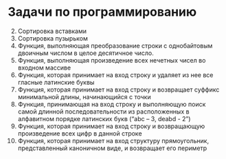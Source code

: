 # Задачи по программированию
2. Сортировка вставками
3.	Сортировка пузырьком
4.	Функция, выполняющая преобразование строки с однобайтовым двоичным числом в целое десятичное число.
5.	Функция, выполняющая произведение всех нечетных чисел во входном массиве
6.	Функция, которая принимает на вход строку и удаляет из нее все гласные латинские буквы
7.	Функция, которая принимает на вход строку и возвращает суффикс минимальной длины, начинающийся с точки
8.	Функция, принимающая на вход строку и выполняющую поиск самой длинной последовательности из расположенных в алфавитном порядке латинских букв (“abc – 3, deabd - 2”)
10. Функция, которая принимает на вход строку и возвращающую произведение всех цифр в данной строке
11. Функция, которая принимает на вход структуру прямоугольник, представленный каноничном виде, и возвращает его периметр

